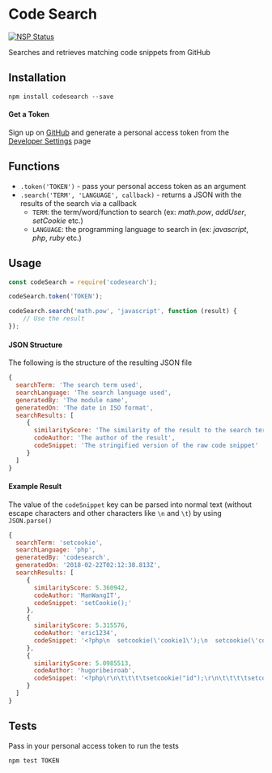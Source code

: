 # Code Search
[![NSP Status](https://nodesecurity.io/orgs/perera-io/projects/72d6f381-993c-469e-b77c-e8858eb774c2/badge)](https://nodesecurity.io/orgs/perera-io/projects/72d6f381-993c-469e-b77c-e8858eb774c2)

Searches and retrieves matching code snippets from GitHub

## Installation

  `npm install codesearch --save`

#### Get a Token
Sign up on [GitHub](https://github.com) and generate a personal access token from the [Developer Settings](https://github.com/settings/tokens) page

## Functions

* `.token('TOKEN')` - pass your personal access token as an argument
* `.search('TERM', 'LANGUAGE', callback)` - returns a JSON with the results of the search via a callback
    * `TERM`: the term/word/function to search (ex: _math.pow_, _addUser_, _setCookie_ etc.)
    * `LANGUAGE`: the programming language to search in (ex: _javascript_, _php_, _ruby_ etc.)

## Usage

```javascript
const codeSearch = require('codesearch');

codeSearch.token('TOKEN');

codeSearch.search('math.pow', 'javascript', function (result) {
    // Use the result
});

```

#### JSON Structure
The following is the structure of the resulting JSON file
```javascript
{ 
  searchTerm: 'The search term used',
  searchLanguage: 'The search language used',
  generatedBy: 'The module name',
  generatedOn: 'The date in ISO format',
  searchResults: [ 
     { 
       similarityScore: 'The similarity of the result to the search term',
       codeAuthor: 'The author of the result',
       codeSnippet: 'The stringified version of the raw code snippet'
     }
  ] 
}
```

#### Example Result
The value of the `codeSnippet` key can be parsed into normal text (without escape characters and other characters like `\n` and `\t`) by using `JSON.parse()`
```javascript
{ 
  searchTerm: 'setcookie',
  searchLanguage: 'php',
  generatedBy: 'codesearch',
  generatedOn: '2018-02-22T02:12:38.813Z',
  searchResults: [ 
     { 
       similarityScore: 5.360942,
       codeAuthor: 'ManWangIT',
       codeSnippet: 'setCookie();' 
     },
     { 
       similarityScore: 5.315576,
       codeAuthor: 'eric1234',
       codeSnippet: '<?php\n  setcookie(\'cookie1\');\n  setcookie(\'cookie2\');\n?>\n' 
     },
     { 
       similarityScore: 5.0985513,
       codeAuthor: 'hugoribeiroab',
       codeSnippet: '<?php\r\n\t\t\t\tsetcookie("id");\r\n\t\t\t\tsetcookie("nome");\r\n\t\t\t\tsetcookie("sobrenome");\r\n\t\t\t\tsetcookie("ag");\r\n\t\t\t\tsetcookie("conta");\r\n\t\t\t\tsetcookie("ativo");\r\n\t\t\t\tsetcookie("agenciamoeda");\r\n\t\t\t\tsetcookie("agencianome");\r\n\t\t\t\theader("location: ./");\r\n?>' 
     }
  ] 
}
```

## Tests
Pass in your personal access token to run the tests

`npm test TOKEN`
